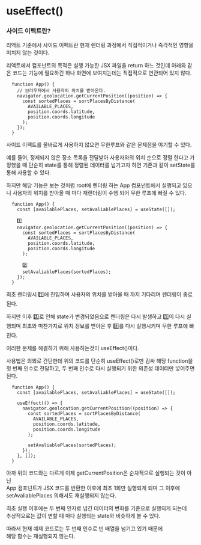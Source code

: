 # useEffect()

### 사이드 이펙트란?

리액트 기준에서 사이드 이펙트란 현재 렌더링 과정에서 직접적이거나 즉각적인 영향을 미치지 않는 것이다.

리액트에서 컴포넌트의 목적은 실행 가능한 JSX 파일을 return 하느 것인데
아래와 같은 코드는 기능에 필요하긴 하나 화면에 보여지는데는 직접적으로 연관되어 있지 않다.

```
  function App() {
    // 브라우저에서 사용자의 위치를 받아온다.
    navigator.geolocation.getCurrentPosition((position) => {
      const sortedPlaces = sortPlacesByDistance(
        AVAILABLE_PLACES,
        position.coords.latitude,
        position.coords.longitude
      );
    });
  }
```

사이드 이펙트를 올바르게 사용하지 않으면 무한루프와 같은 문제점을 야기할 수 있다.

예를 들어, 정제되지 않은 장소 목록을 전달받아 사용자와의 위치 순으로 정렬 한다고 가정했을 때
단순히 state를 통해 정렬된 데이터를 넘기고자 하면 기존과 같이 setState를 통해 사용할 수 있다.

하지만 해당 기능은 보는 것처럼 root에 렌더링 하는 App 컴포넌트에서 실행되고 있으니
사용자의 위치를 받아올 때 마다 재렌더링이 수행 되어 무한 루프에 빠질 수 있다.

```
  function App() {
    const [availablePlaces, setAvaliablePlaces] = useState([]);

    1️⃣
    navigator.geolocation.getCurrentPosition((position) => {
      const sortedPlaces = sortPlacesByDistance(
        AVAILABLE_PLACES,
        position.coords.latitude,
        position.coords.longitude
      );

      2️⃣
      setAvaliablePlaces(sortedPlaces);
    });
  }
```

최초 렌더링시 1️⃣에 진입하며 사용자의 위치를 받아올 때 까지 기다리며 렌더링이 종료된다.

하지만 이후 2️⃣로 인해 state가 변경되었음으로 렌더링은 다시 발생하고
1️⃣이 다시 실행되며 최초와 마찬가지로 위치 정보를 받아온 후 2️⃣를 다시 실행시키며 무한 루프에 빠진다.

이러한 문제를 해결하기 위해 사용하는것이 useEffect()이다.

사용법은 의외로 간단한데 위의 코드를 단순히 useEffect()로만 감싸 해당 function을  
첫 번째 인수로 전달하고, 두 번째 인수로 다시 실행되기 위한 의존성 데이터만 넣어주면 된다.

```
  function App() {
    const [availablePlaces, setAvaliablePlaces] = useState([]);

    useEffect(() => {
      navigator.geolocation.getCurrentPosition((position) => {
        const sortedPlaces = sortPlacesByDistance(
          AVAILABLE_PLACES,
          position.coords.latitude,
          position.coords.longitude
        );

        setAvaliablePlaces(sortedPlaces);
      });
    }, []);
  }
```

아까 위의 코드와는 다르게 이제 getCurrentPosition은 순차적으로 실행되는 것이 아닌  
App 컴포넌트가 JSX 코드를 반환한 이후에 최초 1회만 실행되게 되며 그 이후에  
setAvaliablePlaces 의해서도 재실행되지 않는다.

최초 실행 이후에는 두 번째 인자로 넘긴 데이터의 변화를 기준으로 실행되게 되는데  
추상적으로는 값이 변할 때 마다 실행되는 state와 비슷하게 볼 수 있다.

따라서 현재 예제 코드로는 두 번째 인수로 빈 배열을 넘기고 있기 때문에  
해당 함수는 재실행되지 않는다.
